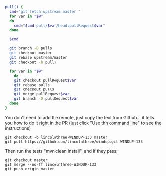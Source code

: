 ```bash
pull() {
  cmd="git fetch upstream master "
  for var in "$@"
  do
    cmd="$cmd pull/$var/head:pullRequest$var"
  done

  $cmd

  git branch -D pulls
  git checkout master
  git rebase upstream/master
  git checkout -b pulls

  for var in "$@"
    do
    git checkout pullRequest$var
    git rebase pulls
    git checkout pulls
    git merge pullRequest$var
    git branch -D pullRequest$var
  done
}
```

You don't need to add the remote, just copy the text from Github... it tells you how to do it right in the PR (just click "Use thh command line" to see the instructions)

```
git checkout -b lincolnthree-WINDUP-133 master
git pull https://github.com/lincolnthree/windup.git WINDUP-133
```

Then run the tests "mvn clean install", and if they pass:

```
git checkout master
git merge --no-ff lincolnthree-WINDUP-133
git push origin master
```